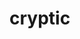 # cryptic

























































































































